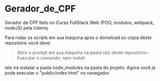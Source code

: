 # Gerador_de_CPF
Gerador de CPF feito no Curso FullStack Web (POO, modulos, webpack, nodeJS) pela Udemy

Para rodar os scripts em sua máquina após o donwload ou cópia deste repositório você deve:
> Abrir o prompt em sua máquina na pasta raiz deste repositório - 
> Executar o comando: npm install

Isto irá instalar a pasta node_modules na pasta do projeto. 
Agora você já pode executar o "public/index.html" no navegador.
